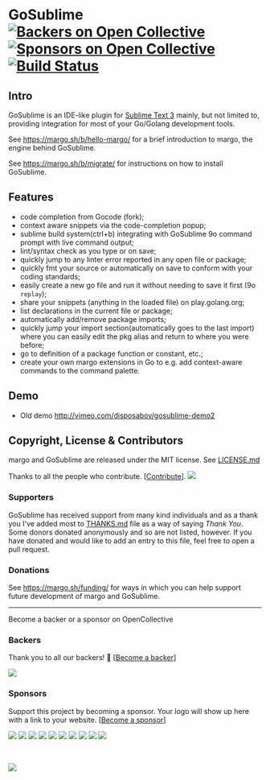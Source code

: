 # GoSublime [![Backers on Open Collective](https://opencollective.com/gosublime/backers/badge.svg)](#backers) [![Sponsors on Open Collective](https://opencollective.com/gosublime/sponsors/badge.svg)](#sponsors) [![Build Status](https://travis-ci.org/DisposaBoy/GoSublime.svg?branch=master)](https://travis-ci.org/DisposaBoy/GoSublime)

## Intro

GoSublime is an IDE-like plugin for [Sublime Text 3](http://www.sublimetext.com/) mainly, but not limited to, providing integration for most of your Go/Golang development tools.

See https://margo.sh/b/hello-margo/ for a brief introduction to margo, the engine behind GoSublime.

See https://margo.sh/b/migrate/ for instructions on how to install GoSublime.

## Features

* code completion from Gocode (fork);
* context aware snippets via the code-completion popup;
* sublime build system(ctrl+b) integrating with GoSublime 9o command prompt with live command output;
* lint/syntax check as you type or on save;
* quickly jump to any linter error reported in any open file or package;
* quickly fmt your source or automatically on save to conform with your coding standards;
* easily create a new go file and run it without needing to save it first (9o `replay`);
* share your snippets (anything in the loaded file) on play.golang.org;
* list declarations in the current file or package;
* automatically add/remove package imports;
* quickly jump your import section(automatically goes to the last import) where you can easily edit the pkg alias and return to where you were before;
* go to definition of a package function or constant, etc.;
* create your own margo extensions in Go to e.g. add context-aware commands to the command palette.

## Demo

* Old demo http://vimeo.com/disposaboy/gosublime-demo2

## Copyright, License & Contributors

margo and GoSublime are released under the MIT license. See [LICENSE.md](LICENSE.md)


Thanks to all the people who contribute. [[Contribute](CONTRIBUTING.md)].
<a href="graphs/contributors"><img src="https://opencollective.com/gosublime/contributors.svg?width=890" /></a>

### Supporters

GoSublime has received support from many kind individuals and as a thank you I've added most to [THANKS.md](THANKS.md) file as a way of saying *Thank You*. Some donors donated anonymously and so are not listed, however. If you have donated and would like to add an entry to this file, feel free to open a pull request.

### Donations

See https://margo.sh/funding/ for ways in which you can help support future development of margo and GoSublime.

<hr/>

Become a backer or a sponsor on OpenCollective

### Backers

Thank you to all our backers! 🙏 [[Become a backer](https://opencollective.com/gosublime#backer)]

<a href="https://opencollective.com/gosublime#backers" target="_blank"><img src="https://opencollective.com/gosublime/backers.svg?width=890"></a>

### Sponsors

Support this project by becoming a sponsor. Your logo will show up here with a link to your website. [[Become a sponsor](https://opencollective.com/gosublime#sponsor)]

<a href="https://opencollective.com/gosublime/sponsor/0/website" target="_blank"><img src="https://opencollective.com/gosublime/sponsor/0/avatar.svg"></a>
<a href="https://opencollective.com/gosublime/sponsor/1/website" target="_blank"><img src="https://opencollective.com/gosublime/sponsor/1/avatar.svg"></a>
<a href="https://opencollective.com/gosublime/sponsor/2/website" target="_blank"><img src="https://opencollective.com/gosublime/sponsor/2/avatar.svg"></a>
<a href="https://opencollective.com/gosublime/sponsor/3/website" target="_blank"><img src="https://opencollective.com/gosublime/sponsor/3/avatar.svg"></a>
<a href="https://opencollective.com/gosublime/sponsor/4/website" target="_blank"><img src="https://opencollective.com/gosublime/sponsor/4/avatar.svg"></a>
<a href="https://opencollective.com/gosublime/sponsor/5/website" target="_blank"><img src="https://opencollective.com/gosublime/sponsor/5/avatar.svg"></a>
<a href="https://opencollective.com/gosublime/sponsor/6/website" target="_blank"><img src="https://opencollective.com/gosublime/sponsor/6/avatar.svg"></a>
<a href="https://opencollective.com/gosublime/sponsor/7/website" target="_blank"><img src="https://opencollective.com/gosublime/sponsor/7/avatar.svg"></a>
<a href="https://opencollective.com/gosublime/sponsor/8/website" target="_blank"><img src="https://opencollective.com/gosublime/sponsor/8/avatar.svg"></a>
<a href="https://opencollective.com/gosublime/sponsor/9/website" target="_blank"><img src="https://opencollective.com/gosublime/sponsor/9/avatar.svg"></a>

<br>

<a href="https://margo.sh/sponsors/0" target="_blank"><img src="https://margo.sh/sponsors/0.svg"></a>
